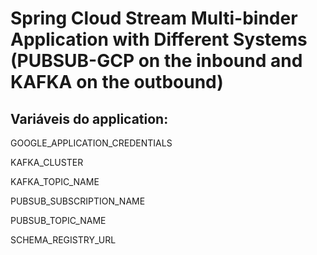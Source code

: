 # Spring Cloud Stream Multi-binder Application with Different Systems (PUBSUB-GCP on the inbound and KAFKA on the outbound)

## Variáveis do application:
GOOGLE_APPLICATION_CREDENTIALS

KAFKA_CLUSTER

KAFKA_TOPIC_NAME

PUBSUB_SUBSCRIPTION_NAME

PUBSUB_TOPIC_NAME

SCHEMA_REGISTRY_URL


